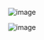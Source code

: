![image](https://user-images.githubusercontent.com/114375385/231380543-d3ef3e57-37de-46fc-88af-50539a98c1f1.png)

![image](https://user-images.githubusercontent.com/114375385/231419983-0f3cde28-6007-4297-a5aa-074cac45f8ac.png)
